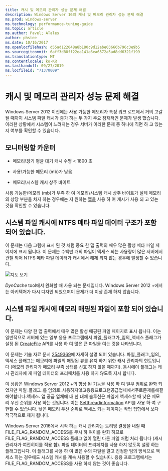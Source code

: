 ```yaml
---
title: 캐시 및 메모리 관리자 성능 문제 해결
description: Windows Server 16의 캐시 및 메모리 관리자 성능 문제 해결
ms.prod: windows-server
ms.technology: performance-tuning-guide
ms.topic: article
ms.author: Pavel; ATales
author: phstee
ms.date: 10/16/2017
ms.openlocfilehash: d55ad122048a8b180c9d12abe03666b796c3e9b5
ms.sourcegitcommit: 6aff3d88ff22ea141a6ea6572a5ad8dd6321f199
ms.translationtype: MT
ms.contentlocale: ko-KR
ms.lasthandoff: 09/27/2019
ms.locfileid: "71370009"
---
```

# <a name="troubleshoot-cache-and-memory-manager-performance-issues"></a>캐시 및 메모리 관리자 성능 문제 해결

Windows Server 2012 이전에는 사용 가능한 메모리가 특정 워크 로드에서 거의 고갈 될 때까지 시스템 파일 캐시가 증가 하는 두 가지 주요 잠재적인 문제가 발생 했습니다. 이러한 상황에서 시스템이 느려지는 경우 서버가 이러한 문제 중 하나에 직면 하 고 있는지 여부를 확인할 수 있습니다.


## <a name="counters-to-monitor"></a>모니터링할 카운터

-   메모리\\장기 평균 대기 캐시 수명 &lt; 1800 초

-   사용\\가능한 메모리 (mb)가 낮음

-   메모리\\시스템 캐시 상주 바이트

사용 가능한\\메모리 (mb)가 부족 하 여 메모리\\시스템 캐시 상주 바이트가 실제 메모리의 상당 부분을 차지 하는 경우에는 지 원하는 [맵을](https://technet.microsoft.com/sysinternals/ff700229.aspx) 사용 하 여 캐시가 사용 되 고 있는 것을 확인할 수 있습니다.

## <a name="system-file-cache-contains-ntfs-metafile-data-structures"></a>시스템 파일 캐시에 NTFS 메타 파일 데이터 구조가 포함 되어 있습니다.


이 문제는 다음 그림에 표시 된 것 처럼 중요 한 맵 출력의 매우 많은 활성 메타 파일 페이지에 표시 됩니다. 이 문제는 수백만 개의 파일이 액세스 되는 사용량이 많은 서버에서 관찰 되어 NTFS 메타 파일 데이터가 캐시에서 해제 되지 않는 경우에 발생할 수 있습니다.

![지도 보기](../../media/perftune-guide-rammap.png)

*DynCache* tool에서 완화할 때 사용 되는 문제입니다. Windows Server 2012 +에서는 아키텍처가 다시 디자인 되었으며이 문제가 더 이상 존재 하지 않습니다.

## <a name="system-file-cache-contains-memory-mapped-files"></a>시스템 파일 캐시에 메모리 매핑된 파일이 포함 되어 있습니다.


이 문제는 다양 한 맵 출력에서 매우 많은 활성 매핑된 파일 페이지로 표시 됩니다. 이는 일반적으로 서버에 있는 일부 응용 프로그램에서 파일\_플래그가\_임의\_액세스 플래그가 설정 된 [CreateFile](https://msdn.microsoft.com/library/windows/desktop/aa363858.aspx) API를 사용 하 여 많은 큰 파일을 여는 것을 나타냅니다.

이 문제는 기술 자료 문서 [2549369](https://support.microsoft.com/default.aspx?scid=kb;en-US;2549369)에 자세히 설명 되어 있습니다. 파일\_플래그\_임의\_액세스 플래그는 메모리에 파일의 매핑된 뷰를 유지 하기 위한 캐시 관리자의 힌트입니다 (메모리 관리자가 메모리 부족 상태를 신호 하지 않을 때까지). 동시에이 플래그는 캐시 관리자에 게 파일 데이터의 프리페치를 사용 하지 않도록 지시 합니다.

이 상황은 Windows Server 2012 +의 향상 된 기능을 사용 하 여 일부 범위로 완화 되었지만 파일\_플래그\_를 임의로\_사용하지않고응용프로그램공급업체에서주로문제를해결해야합니다.액세스. 앱 공급 업체에 대 한 대체 솔루션은 파일에 액세스할 때 낮은 메모리 우선 순위를 사용 하는 것입니다. 이는 [Setthreadinformation](https://msdn.microsoft.com/library/windows/desktop/hh448390.aspx) API를 사용 하 여 구현할 수 있습니다. 낮은 메모리 우선 순위로 액세스 되는 페이지는 작업 집합에서 보다 적극적으로 제거 됩니다.

Windows Server 2016에서 시작 하는 캐시 관리자는 트리밍 결정을 내릴 때 FILE_FLAG_RANDOM_ACCESS를 무시 하 여이를 완화 하므로 FILE_FLAG_RANDOM_ACCESS 플래그 없이 열린 다른 파일 처럼 처리 됩니다 (캐시 관리자가 여전히이를 적용 함). 파일 데이터의 프리페치를 사용 하지 않도록 설정 하는 플래그입니다. 이 플래그를 사용 하 여 많은 수의 파일을 열고 진정한 임의 방식으로 액세스 하는 경우에도 시스템 캐시를 계속 사용할 수 있습니다. 응용 프로그램에서는 FILE_FLAG_RANDOM_ACCESS를 사용 하지 않는 것이 좋습니다.
